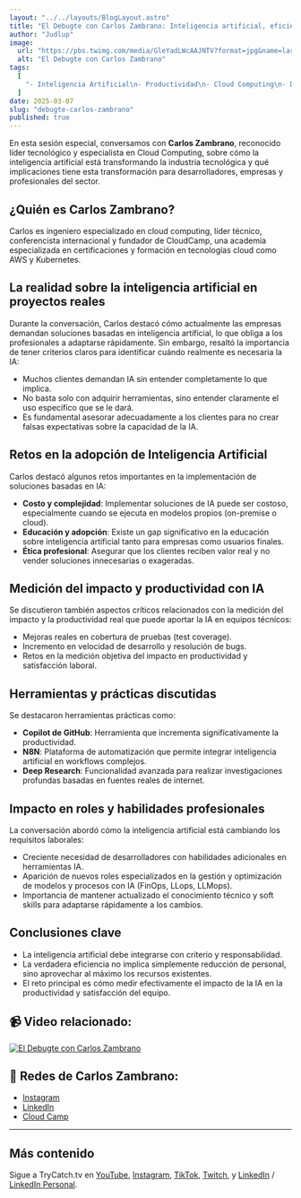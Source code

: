 ```yaml
---
layout: "../../layouts/BlogLayout.astro"
title: "El Debugte con Carlos Zambrano: Inteligencia artificial, eficiencia y retos en la industria tecnológica"
author: "Judlup"
image:
  url: "https://pbs.twimg.com/media/GleYadLWcAAJNTV?format=jpg&name=large"
  alt: "El Debugte con Carlos Zambrano"
tags:
  [
    "- Inteligencia Artificial\n- Productividad\n- Cloud Computing\n- Desarrollo de software\n- Automatización\n- Liderazgo tecnológico\n- Soft Skills"
  ]
date: 2025-03-07
slug: "debugte-carlos-zambrano"
published: true
---
```


En esta sesión especial, conversamos con **Carlos Zambrano**, reconocido líder tecnológico y especialista en Cloud Computing, sobre cómo la inteligencia artificial está transformando la industria tecnológica y qué implicaciones tiene esta transformación para desarrolladores, empresas y profesionales del sector.

## ¿Quién es Carlos Zambrano?

Carlos es ingeniero especializado en cloud computing, líder técnico, conferencista internacional y fundador de CloudCamp, una academia especializada en certificaciones y formación en tecnologías cloud como AWS y Kubernetes.

## La realidad sobre la inteligencia artificial en proyectos reales

Durante la conversación, Carlos destacó cómo actualmente las empresas demandan soluciones basadas en inteligencia artificial, lo que obliga a los profesionales a adaptarse rápidamente. Sin embargo, resaltó la importancia de tener criterios claros para identificar cuándo realmente es necesaria la IA:

- Muchos clientes demandan IA sin entender completamente lo que implica.
- No basta solo con adquirir herramientas, sino entender claramente el uso específico que se le dará.
- Es fundamental asesorar adecuadamente a los clientes para no crear falsas expectativas sobre la capacidad de la IA.

## Retos en la adopción de Inteligencia Artificial

Carlos destacó algunos retos importantes en la implementación de soluciones basadas en IA:

- **Costo y complejidad**: Implementar soluciones de IA puede ser costoso, especialmente cuando se ejecuta en modelos propios (on-premise o cloud).
- **Educación y adopción**: Existe un gap significativo en la educación sobre inteligencia artificial tanto para empresas como usuarios finales.
- **Ética profesional**: Asegurar que los clientes reciben valor real y no vender soluciones innecesarias o exageradas.

## Medición del impacto y productividad con IA

Se discutieron también aspectos críticos relacionados con la medición del impacto y la productividad real que puede aportar la IA en equipos técnicos:

- Mejoras reales en cobertura de pruebas (test coverage).
- Incremento en velocidad de desarrollo y resolución de bugs.
- Retos en la medición objetiva del impacto en productividad y satisfacción laboral.

## Herramientas y prácticas discutidas

Se destacaron herramientas prácticas como:

- **Copilot de GitHub**: Herramienta que incrementa significativamente la productividad.
- **N8N**: Plataforma de automatización que permite integrar inteligencia artificial en workflows complejos.
- **Deep Research**: Funcionalidad avanzada para realizar investigaciones profundas basadas en fuentes reales de internet.

## Impacto en roles y habilidades profesionales

La conversación abordó cómo la inteligencia artificial está cambiando los requisitos laborales:

- Creciente necesidad de desarrolladores con habilidades adicionales en herramientas IA.
- Aparición de nuevos roles especializados en la gestión y optimización de modelos y procesos con IA (FinOps, LLops, LLMops).
- Importancia de mantener actualizado el conocimiento técnico y soft skills para adaptarse rápidamente a los cambios.

## Conclusiones clave

- La inteligencia artificial debe integrarse con criterio y responsabilidad.
- La verdadera eficiencia no implica simplemente reducción de personal, sino aprovechar al máximo los recursos existentes.
- El reto principal es cómo medir efectivamente el impacto de la IA en la productividad y satisfacción del equipo.

## 📹 Video relacionado:

[![El Debugte con Carlos Zambrano](https://img.youtube.com/vi/VUy_VJs9QxA/0.jpg)](https://youtu.be/VUy_VJs9QxA "El Debugte con Carlos Zambrano")

## 🔗 Redes de Carlos Zambrano:

- [Instagram](https://www.instagram.com/czam01/)
- [LinkedIn](https://www.linkedin.com/in/carlos-zambrano-aws/)
- [Cloud Camp](https://www.cloudcamp.la/)

---

## Más contenido

Sigue a TryCatch.tv en [YouTube](https://www.youtube.com/trycatch_tv), [Instagram](https://www.instagram.com/trycatch_tv/), [TikTok](https://www.tiktok.com/@trycatch.tv), [Twitch](https://www.twitch.tv/trycatch_tv), y [LinkedIn](https://www.linkedin.com/company/trycatch-tv) / [LinkedIn Personal](https://www.linkedin.com/in/judlup/).
